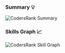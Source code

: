 ### Summary 💡
![CodersRank Summary](https://cr-ss-service.azurewebsites.net/api/ScreenShot?widget=summary&username=prnk28)

### Skills Graph 📈
![CodersRank Skill Graph](https://cr-skills-chart-widget.azurewebsites.net/api/api?username=prnk28)

<!--
Here are some ideas to get you started:

- 🔭 I’m currently working on ...
- 🌱 I’m currently learning ...
- 👯 I’m looking to collaborate on ...
- 🤔 I’m looking for help with ...
- 💬 Ask me about ...
- 📫 How to reach me: ...
- 😄 Pronouns: ...
- ⚡ Fun fact: ...
-->
